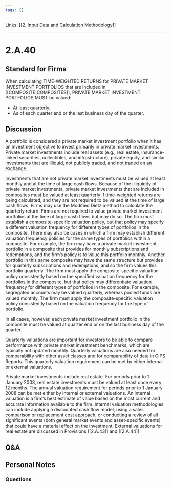 ```yaml
---
tags: []
---
```

Links: [[2. Input Data and Calculation Methodology]]
___
# 2.A.40
## Standard for Firms
When calculating TIME-WEIGHTED RETURNS for PRIVATE MARKET INVESTMENT PORTFOLIOS that are included in [[COMPOSITE|COMPOSITES]], PRIVATE MARKET INVESTMENT PORTFOLIOS MUST be valued:
- At least quarterly.
- As of each quarter end or the last business day of the quarter.
## Discussion
A portfolio is considered a private market investment portfolio when it has an investment objective to invest primarily in private market investments. Private market investments include real assets (e.g., real estate, insurance-linked securities, collectibles, and infrastructure), private equity, and similar investments that are illiquid, not publicly traded, and not traded on an exchange.

Investments that are not private market investments must be valued at least monthly and at the time of large cash flows. Because of the illiquidity of private market investments, private market investments that are included in composites must be valued at least quarterly if time-weighted returns are being calculated, and they are not required to be valued at the time of large cash flows. Firms may use the Modified Dietz method to calculate the quarterly return. Firms are not required to value private market investment portfolios at the time of large cash flows but may do so. The firm must establish a composite-specific valuation policy, but that policy may specify a different valuation frequency for different types of portfolios in the composite. There may also be cases in which a firm may establish different valuation frequency policies for the same types of portfolios within a composite. For example, the firm may have a private market investment portfolio in a composite that provides for monthly subscriptions and redemptions, and the firm’s policy is to value this portfolio monthly. Another portfolio in this same composite may have the same structure but provides for quarterly subscriptions and redemptions, and so the firm values this portfolio quarterly. The firm must apply the composite-specific valuation policy consistently based on the specified valuation frequency for the portfolios in the composite, but that policy may differentiate valuation frequency for different types of portfolios in the composite. For example, segregated accounts may be valued quarterly, whereas pooled funds are valued monthly. The firm must apply the composite-specific valuation policy consistently based on the valuation frequency for the type of portfolio.

In all cases, however, each private market investment portfolio in the composite must be valued at quarter end or on the last business day of the quarter.

Quarterly valuations are important for investors to be able to compare performance with private market investment benchmarks, which are typically not updated monthly. Quarterly valuations are also needed for comparability with other asset classes and for comparability of data in GIPS Reports. This quarterly valuation requirement can be met by either internal or external valuations.

Private market investments include real estate. For periods prior to 1 January 2008, real estate investments must be valued at least once every 12 months. The annual valuation requirement for periods prior to 1 January 2008 can be met either by internal or external valuations. An internal valuation is a firm’s best estimate of value based on the most current and accurate information available to the firm. Internal valuation methodologies can include applying a discounted cash flow model, using a sales comparison or replacement cost approach, or conducting a review of all significant events (both general market events and asset-specific events) that could have a material effect on the investment. External valuations for real estate are discussed in Provisions [[2.A.43]] and [[2.A.44]].
## Q&A

## Personal Notes

### Questions